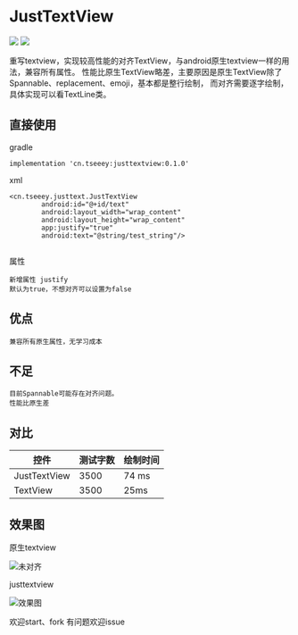 # JustTextView

![](https://img.shields.io/github/issues/imyetse/JustTextView)  ![](https://img.shields.io/github/license/imyetse/JustTextView)

重写textview，实现较高性能的对齐TextView，与android原生textview一样的用法，兼容所有属性。
性能比原生TextView略差，主要原因是原生TextView除了Spannable、replacement、emoji，基本都是整行绘制，
而对齐需要逐字绘制，具体实现可以看TextLine类。

## 直接使用
gradle
```
implementation 'cn.tseeey:justtextview:0.1.0'
```
xml
```
<cn.tseeey.justtext.JustTextView
        android:id="@+id/text"
        android:layout_width="wrap_content"
        android:layout_height="wrap_content"
        app:justify="true"
        android:text="@string/test_string"/>
            
```

属性
```
新增属性 justify
默认为true，不想对齐可以设置为false
```
## 优点
```
兼容所有原生属性，无学习成本
```
## 不足
```
目前Spannable可能存在对齐问题。
性能比原生差
```

## 对比
控件 |  测试字数 |  绘制时间  
-|-|-|
JustTextView | 3500 | 74 ms
TextView | 3500 | 25ms
## 效果图
原生textview

![未对齐](https://github.com/imyetse/JustTextView/blob/master/img/unjust.jpg)

justtextview

![效果图](https://github.com/imyetse/JustTextView/blob/master/img/img.jpg)



欢迎start、fork
有问题欢迎issue
